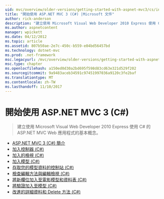 ```yaml
---
uid: mvc/overview/older-versions/getting-started-with-aspnet-mvc3/cs/index
title: "開始使用 ASP.NET MVC 3 (C#) |Microsoft 文件"
author: rick-anderson
description: "建立使用 Microsoft Visual Web Developer 2010 Express 使用 C# 的 ASP.NET MVC Web 應用程式的基本概念。"
ms.author: aspnetcontent
manager: wpickett
ms.date: 04/12/2012
ms.topic: article
ms.assetid: 807b50ae-2e7c-450c-b559-e04bd56457bd
ms.technology: dotnet-mvc
ms.prod: .net-framework
msc.legacyurl: /mvc/overview/older-versions/getting-started-with-aspnet-mvc3/cs
msc.type: chapter
ms.openlocfilehash: a150ed0d30a2bd695f598d83cd63e321d529f202
ms.sourcegitcommit: 9a9483aceb34591c97451997036a9120c3fe2baf
ms.translationtype: MT
ms.contentlocale: zh-TW
ms.lasthandoff: 11/10/2017
---
```

<a name="getting-started-with-aspnet-mvc-3-c"></a>開始使用 ASP.NET MVC 3 (C#)
====================
> 建立使用 Microsoft Visual Web Developer 2010 Express 使用 C# 的 ASP.NET MVC Web 應用程式的基本概念。


- [ASP.NET MVC 3 (C#) 簡介](intro-to-aspnet-mvc-3.md)
- [加入控制器 (C#)](adding-a-controller.md)
- [加入的檢視 (C#)](adding-a-view.md)
- [加入模型 (C#)](adding-a-model.md)
- [存取您的模型資料的控制站 (C#)](accessing-your-models-data-from-a-controller.md)
- [檢查編輯方法與編輯檢視 (C#)](examining-the-edit-methods-and-edit-view.md)
- [將新欄位加入至電影模型和資料表 (C#)](adding-a-new-field.md)
- [將驗證加入至模型 (C#)](adding-validation-to-the-model.md)
- [改進的詳細資料和 Delete 方法 (C#)](improving-the-details-and-delete-methods.md)
